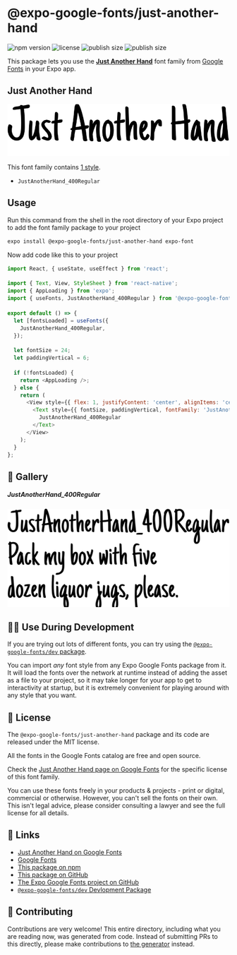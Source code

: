 # @expo-google-fonts/just-another-hand

![npm version](https://flat.badgen.net/npm/v/@expo-google-fonts/just-another-hand)
![license](https://flat.badgen.net/github/license/expo/google-fonts)
![publish size](https://flat.badgen.net/packagephobia/install/@expo-google-fonts/just-another-hand)
![publish size](https://flat.badgen.net/packagephobia/publish/@expo-google-fonts/just-another-hand)

This package lets you use the [**Just Another Hand**](https://fonts.google.com/specimen/Just+Another+Hand) font family from [Google Fonts](https://fonts.google.com/) in your Expo app.

## Just Another Hand

![Just Another Hand](./font-family.png)

This font family contains [1 style](#-gallery).

- `JustAnotherHand_400Regular`

## Usage

Run this command from the shell in the root directory of your Expo project to add the font family package to your project
```sh
expo install @expo-google-fonts/just-another-hand expo-font
```

Now add code like this to your project
```js
import React, { useState, useEffect } from 'react';

import { Text, View, StyleSheet } from 'react-native';
import { AppLoading } from 'expo';
import { useFonts, JustAnotherHand_400Regular } from '@expo-google-fonts/just-another-hand';

export default () => {
  let [fontsLoaded] = useFonts({
    JustAnotherHand_400Regular,
  });

  let fontSize = 24;
  let paddingVertical = 6;

  if (!fontsLoaded) {
    return <AppLoading />;
  } else {
    return (
      <View style={{ flex: 1, justifyContent: 'center', alignItems: 'center' }}>
        <Text style={{ fontSize, paddingVertical, fontFamily: 'JustAnotherHand_400Regular' }}>
          JustAnotherHand_400Regular
        </Text>
      </View>
    );
  }
};

```

## 🔡 Gallery

##### JustAnotherHand_400Regular
![JustAnotherHand_400Regular](./JustAnotherHand_400Regular.ttf.png)


## 👩‍💻 Use During Development

If you are trying out lots of different fonts, you can try using the [`@expo-google-fonts/dev` package](https://github.com/expo/google-fonts/tree/master/font-packages/dev#readme).

You can import *any* font style from any Expo Google Fonts package from it. It will load the fonts
over the network at runtime instead of adding the asset as a file to your project, so it may take longer
for your app to get to interactivity at startup, but it is extremely convenient
for playing around with any style that you want.

## 📖 License

The `@expo-google-fonts/just-another-hand` package and its code are released under the MIT license.

All the fonts in the Google Fonts catalog are free and open source.

Check the [Just Another Hand page on Google Fonts](https://fonts.google.com/specimen/Just+Another+Hand) for the specific license of this font family.

You can use these fonts freely in your products & projects - print or digital, commercial or otherwise. However, you can't sell the fonts on their own. This isn't legal advice, please consider consulting a lawyer and see the full license for all details.

## 🔗 Links

- [Just Another Hand on Google Fonts](https://fonts.google.com/specimen/Just+Another+Hand)
- [Google Fonts](https://fonts.google.com/)
- [This package on npm](https://www.npmjs.com/package/@expo-google-fonts/just-another-hand)
- [This package on GitHub](https://github.com/expo/google-fonts/tree/master/font-packages/just-another-hand)
- [The Expo Google Fonts project on GitHub](https://github.com/expo/google-fonts)
- [`@expo-google-fonts/dev` Devlopment Package](https://github.com/expo/google-fonts/tree/master/font-packages/dev)

## 🤝 Contributing

Contributions are very welcome! This entire directory, including what you are reading now, was generated from code. Instead of submitting PRs to this directly, please make contributions to [the generator](https://github.com/expo/google-fonts/tree/master/packages/generator) instead.
